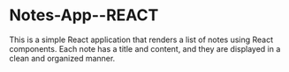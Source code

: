 # Notes-App--REACT
This is a simple React application that renders a list of notes using React components. Each note has a title and content, and they are displayed in a clean and organized manner.
